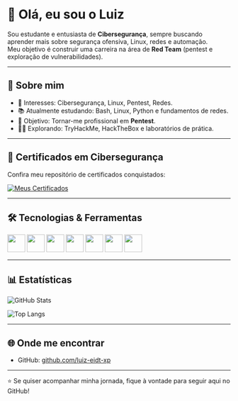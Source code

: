 
# 👋 Olá, eu sou o Luiz

Sou estudante e entusiasta de **Cibersegurança**, sempre buscando aprender mais sobre segurança ofensiva, Linux, redes e automação.  
Meu objetivo é construir uma carreira na área de **Red Team** (pentest e exploração de vulnerabilidades).

---

## 🚀 Sobre mim
- 🔐 Interesses: Cibersegurança, Linux, Pentest, Redes.
- 📚 Atualmente estudando: Bash, Linux, Python e fundamentos de redes.
- 🎯 Objetivo: Tornar-me profissional em **Pentest**.
- 🧑‍💻 Explorando: TryHackMe, HackTheBox e laboratórios de prática.

---

## 📜 Certificados em Cibersegurança

Confira meu repositório de certificados conquistados:

[![Meus Certificados](https://img.shields.io/badge/Certificados-Cibersegurança-blue?style=for-the-badge&logo=github)](https://github.com/luiz-eidt-xp/certificados)

---

## 🛠️ Tecnologias & Ferramentas
<div>
<img src="https://cdn.jsdelivr.net/gh/devicons/devicon@latest/icons/bash/bash-original.svg" height="40" width="40"/>
<img src="https://cdn.jsdelivr.net/gh/devicons/devicon@latest/icons/mysql/mysql-original-wordmark.svg" height="40" width="40"/>
<img src="https://cdn.jsdelivr.net/gh/devicons/devicon@latest/icons/kalilinux/kalilinux-original.svg" height="40" width="40"/>
<img src="https://cdn.jsdelivr.net/gh/devicons/devicon@latest/icons/python/python-original.svg" height="40" width="40"/>
<img src="https://cdn.jsdelivr.net/gh/devicons/devicon@latest/icons/html5/html5-original.svg" height="40" width="40"/>
<img src="https://cdn.jsdelivr.net/gh/devicons/devicon@latest/icons/css3/css3-original.svg" height="40" width="40"/>
  <img src="https://cdn.jsdelivr.net/gh/devicons/devicon@latest/icons/csharp/csharp-original.svg" height="40" width="40"/>
          
</div>

---

## 📊 Estatísticas
![GitHub Stats](https://github-readme-stats.vercel.app/api?username=luiz-eidt-xp&show_icons=true&theme=tokyonight)

![Top Langs](https://github-readme-stats.vercel.app/api/top-langs/?username=luiz-eidt-xp&layout=compact&theme=tokyonight)

---

## 🌐 Onde me encontrar
- GitHub: [github.com/luiz-eidt-xp](https://github.com/luiz-eidt-xp)

---
⭐ Se quiser acompanhar minha jornada, fique à vontade para seguir aqui no GitHub!
```
